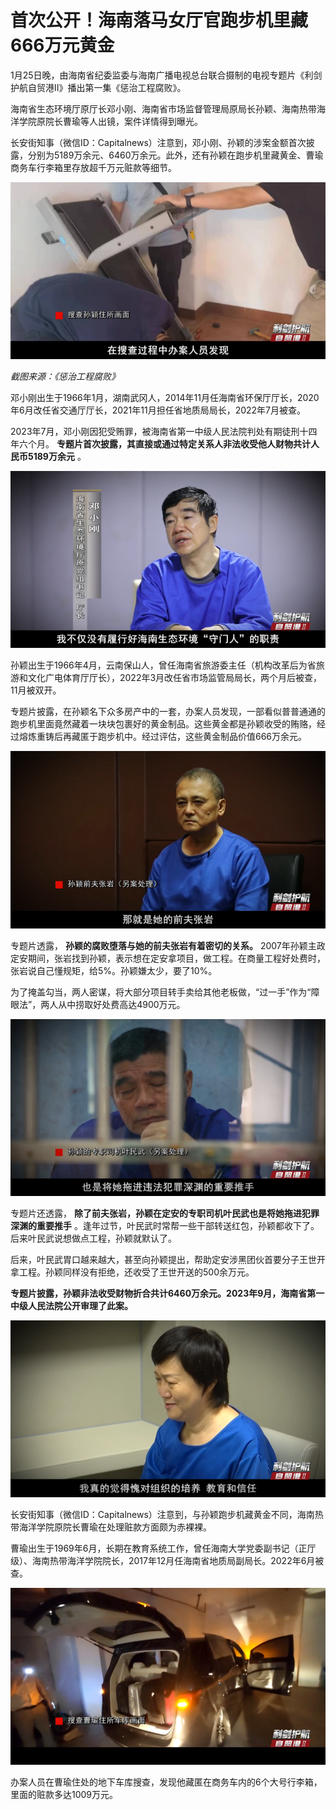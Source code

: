 # 首次公开！海南落马女厅官跑步机里藏666万元黄金

1月25日晚，由海南省纪委监委与海南广播电视总台联合摄制的电视专题片《利剑护航自贸港Ⅱ》播出第一集《惩治工程腐败》。

海南省生态环境厅原厅长邓小刚、海南省市场监督管理局原局长孙颖、海南热带海洋学院原院长曹瑜等人出镜，案件详情得到曝光。

长安街知事（微信ID：Capitalnews）注意到，邓小刚、孙颖的涉案金额首次披露，分别为5189万余元、6460万余元。此外，还有孙颖在跑步机里藏黄金、曹瑜商务车行李箱里存放超千万元赃款等细节。

![f4e570508a90086f421ab6d7870c6c27.jpg](https://raw.githubusercontent.com/qqhsx/qqnews_image/main/2024/01/25/首次公开！海南落马女厅官跑步机里藏666万元黄金/f4e570508a90086f421ab6d7870c6c27.jpg)

_截图来源：《惩治工程腐败》_

邓小刚出生于1966年1月，湖南武冈人，2014年11月任海南省环保厅厅长，2020年6月改任省交通厅厅长，2021年11月担任省地质局局长，2022年7月被查。

2023年7月，邓小刚因犯受贿罪，被海南省第一中级人民法院判处有期徒刑十四年六个月。
**专题片首次披露，其直接或通过特定关系人非法收受他人财物共计人民币5189万余元** 。

![a52d9c3f51a76af60634a876cfb02030.jpg](https://raw.githubusercontent.com/qqhsx/qqnews_image/main/2024/01/25/首次公开！海南落马女厅官跑步机里藏666万元黄金/a52d9c3f51a76af60634a876cfb02030.jpg)

孙颖出生于1966年4月，云南保山人，曾任海南省旅游委主任（机构改革后为省旅游和文化广电体育厅厅长），2022年3月改任省市场监管局局长，两个月后被查，11月被双开。

专题片披露，在孙颖名下众多房产中的一套，办案人员发现，一部看似普普通通的跑步机里面竟然藏着一块块包裹好的黄金制品。这些黄金都是孙颖收受的贿赂，经过熔炼重铸后再藏匿于跑步机中。经过评估，这些黄金制品价值666万余元。

![352fa24e269ba1a8e73bc23d4cf258f2.jpg](https://raw.githubusercontent.com/qqhsx/qqnews_image/main/2024/01/25/首次公开！海南落马女厅官跑步机里藏666万元黄金/352fa24e269ba1a8e73bc23d4cf258f2.jpg)

专题片透露， **孙颖的腐败堕落与她的前夫张岩有着密切的关系。**
2007年孙颖主政定安期间，张岩找到孙颖，表示想在定安拿项目，做工程。在商量工程好处费时，张岩说自己懂规矩，给5%。孙颖嫌太少，要了10%。

为了掩盖勾当，两人密谋，将大部分项目转手卖给其他老板做，“过一手”作为“障眼法”，两人从中捞取好处费高达4900万元。

![08443876078c580221cb48b4288ede27.jpg](https://raw.githubusercontent.com/qqhsx/qqnews_image/main/2024/01/25/首次公开！海南落马女厅官跑步机里藏666万元黄金/08443876078c580221cb48b4288ede27.jpg)

专题片还透露， **除了前夫张岩，孙颖在定安的专职司机叶民武也是将她拖进犯罪深渊的重要推手**
。逢年过节，叶民武时常帮一些干部转送红包，孙颖都收下了。后来叶民武说想做点工程，孙颖就默认了。

后来，叶民武胃口越来越大，甚至向孙颖提出，帮助定安涉黑团伙首要分子王世开拿工程。孙颖同样没有拒绝，还收受了王世开送的500余万元。

**专题片披露，孙颖非法收受财物折合共计6460万余元。2023年9月，海南省第一中级人民法院公开审理了此案。**

![ad71a926487414c724ad91878cd50e1a.jpg](https://raw.githubusercontent.com/qqhsx/qqnews_image/main/2024/01/25/首次公开！海南落马女厅官跑步机里藏666万元黄金/ad71a926487414c724ad91878cd50e1a.jpg)

长安街知事（微信ID：Capitalnews）注意到，与孙颖跑步机藏黄金不同，海南热带海洋学院原院长曹瑜在处理赃款方面颇为赤裸裸。

曹瑜出生于1969年6月，长期在教育系统工作，曾任海南大学党委副书记（正厅级）、海南热带海洋学院院长，2017年12月任海南省地质局副局长。2022年6月被查。

![aebc5a8c50811cfc95d2d506d88b6965.jpg](https://raw.githubusercontent.com/qqhsx/qqnews_image/main/2024/01/25/首次公开！海南落马女厅官跑步机里藏666万元黄金/aebc5a8c50811cfc95d2d506d88b6965.jpg)

办案人员在曹瑜住处的地下车库搜查，发现他藏匿在商务车内的6个大号行李箱，里面的赃款多达1009万元。

